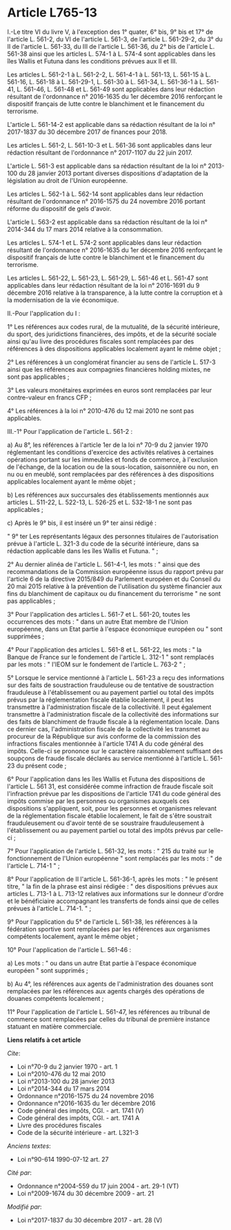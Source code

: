 # Article L765-13

I.-Le titre VI du livre V, à l'exception des 1° quater, 6° bis, 9° bis et 17° de l'article L. 561-2, du VI de l'article L.
561-3, de l'article L. 561-29-2, du 3° du II de l'article L. 561-33, du III de l'article L. 561-36, du 2° bis de l'article L.
561-38 ainsi que les articles L. 574-1 à L. 574-4 sont applicables dans les îles Wallis et Futuna dans les conditions prévues
aux II et III.

Les articles L. 561-2-1 à L. 561-2-2, L. 561-4-1 à L. 561-13, L. 561-15 à L. 561-16, L. 561-18 à L. 561-29-1, L. 561-30 à L.
561-34, L. 561-36-1 à L. 561-41, L. 561-46, L. 561-48 et L. 561-49 sont applicables dans leur rédaction résultant de
l'ordonnance n° 2016-1635 du 1er décembre 2016 renforçant le dispositif français de lutte contre le blanchiment et le
financement du terrorisme.

L'article L. 561-14-2 est applicable dans sa rédaction résultant de la loi n° 2017-1837 du 30 décembre 2017 de finances pour
2018.

Les articles L. 561-2, L. 561-10-3 et L. 561-36 sont applicables dans leur rédaction résultant de l'ordonnance n° 2017-1107
du 22 juin 2017.

L'article L. 561-3 est applicable dans sa rédaction résultant de la loi n° 2013-100 du 28 janvier 2013 portant diverses
dispositions d'adaptation de la législation au droit de l'Union européenne.

Les articles L. 562-1 à L. 562-14 sont applicables dans leur rédaction résultant de l'ordonnance n° 2016-1575 du 24 novembre
2016 portant réforme du dispositif de gels d'avoir.

L'article L. 563-2 est applicable dans sa rédaction résultant de la loi n° 2014-344 du 17 mars 2014 relative à la
consommation.

Les articles L. 574-1 et L. 574-2 sont applicables dans leur rédaction résultant de l'ordonnance n° 2016-1635 du 1er décembre
2016 renforçant le dispositif français de lutte contre le blanchiment et le financement du terrorisme.

Les articles L. 561-22, L. 561-23, L. 561-29, L. 561-46 et L. 561-47 sont applicables dans leur rédaction résultant de la loi
n° 2016-1691 du 9 décembre 2016 relative à la transparence, à la lutte contre la corruption et à la modernisation de la vie
économique.

II.-Pour l'application du I :

1° Les références aux codes rural, de la mutualité, de la sécurité intérieure, du sport, des juridictions financières, des
impôts, et de la sécurité sociale ainsi qu'au livre des procédures fiscales sont remplacées par des références à des
dispositions applicables localement ayant le même objet ;

2° Les références à un conglomérat financier au sens de l'article L. 517-3 ainsi que les références aux compagnies
financières holding mixtes, ne sont pas applicables ;

3° Les valeurs monétaires exprimées en euros sont remplacées par leur contre-valeur en francs CFP ;

4° Les références à la loi n° 2010-476 du 12 mai 2010 ne sont pas applicables.

III.-1° Pour l'application de l'article L. 561-2 :

a) Au 8°, les références à l'article 1er de la loi n° 70-9 du 2 janvier 1970 réglementant les conditions d'exercice des
activités relatives à certaines opérations portant sur les immeubles et fonds de commerce, à l'exclusion de l'échange, de la
location ou de la sous-location, saisonnière ou non, en nu ou en meublé, sont remplacées par des références à des
dispositions applicables localement ayant le même objet ;

b) Les références aux succursales des établissements mentionnés aux articles L. 511-22, L. 522-13, L. 526-25 et L. 532-18-1
ne sont pas applicables ;

c) Après le 9° bis, il est inséré un 9° ter ainsi rédigé :

" 9° ter Les représentants légaux des personnes titulaires de l'autorisation prévue à l'article L. 321-3 du code de la
sécurité intérieure, dans sa rédaction applicable dans les îles Wallis et Futuna. " ;

2° Au dernier alinéa de l'article L. 561-4-1, les mots : " ainsi que des recommandations de la Commission européenne issus du
rapport prévu par l'article 6 de la directive 2015/849 du Parlement européen et du Conseil du 20 mai 2015 relative à la
prévention de l'utilisation du système financier aux fins du blanchiment de capitaux ou du financement du terrorisme " ne
sont pas applicables ;

3° Pour l'application des articles L. 561-7 et L. 561-20, toutes les occurrences des mots : " dans un autre Etat membre de
l'Union européenne, dans un Etat partie à l'espace économique européen ou " sont supprimées ;

4° Pour l'application des articles L. 561-8 et L. 561-22, les mots : " la Banque de France sur le fondement de l'article L.
312-1 " sont remplacés par les mots : " l'IEOM sur le fondement de l'article L. 763-2 " ;

5° Lorsque le service mentionné à l'article L. 561-23 a reçu des informations sur des faits de soustraction frauduleuse ou de
tentative de soustraction frauduleuse à l'établissement ou au payement partiel ou total des impôts prévus par la
réglementation fiscale établie localement, il peut les transmettre à l'administration fiscale de la collectivité. Il peut
également transmettre à l'administration fiscale de la collectivité des informations sur des faits de blanchiment de fraude
fiscale à la réglementation locale. Dans ce dernier cas, l'administration fiscale de la collectivité les transmet au
procureur de la République sur avis conforme de la commission des infractions fiscales mentionnée à l'article 1741 A du code
général des impôts. Celle-ci se prononce sur le caractère raisonnablement suffisant des soupçons de fraude fiscale déclarés
au service mentionné à l'article L. 561-23 du présent code ;

6° Pour l'application dans les îles Wallis et Futuna des dispositions de l'article L. 561 31, est considérée comme infraction
de fraude fiscale soit l'infraction prévue par les dispositions de l'article 1741 du code général des impôts commise par les
personnes ou organismes auxquels ces dispositions s'appliquent, soit, pour les personnes et organismes relevant de la
réglementation fiscale établie localement, le fait de s'être soustrait frauduleusement ou d'avoir tenté de se soustraire
frauduleusement à l'établissement ou au payement partiel ou total des impôts prévus par celle-ci ;

7° Pour l'application de l'article L. 561-32, les mots : " 215 du traité sur le fonctionnement de l'Union européenne " sont
remplacés par les mots : " de l'article L. 714-1 " ;

8° Pour l'application de II l'article L. 561-36-1, après les mots : " le présent titre, " la fin de la phrase est ainsi
rédigée : " des dispositions prévues aux articles L. 713-1 à L. 713-12 relatives aux informations sur le donneur d'ordre et
le bénéficiaire accompagnant les transferts de fonds ainsi que de celles prévues à l'article L. 714-1. " ;

9° Pour l'application du 5° de l'article L. 561-38, les références à la fédération sportive sont remplacées par les
références aux organismes compétents localement, ayant le même objet ;

10° Pour l'application de l'article L. 561-46 :

a) Les mots : " ou dans un autre Etat partie à l'espace économique européen " sont supprimés ;

b) Au 4°, les références aux agents de l'administration des douanes sont remplacées par les références aux agents chargés des
opérations de douanes compétents localement ;

11° Pour l'application de l'article L. 561-47, les références au tribunal de commerce sont remplacées par celles du tribunal
de première instance statuant en matière commerciale.

**Liens relatifs à cet article**

_Cite_:

  - Loi n°70-9 du 2 janvier 1970 - art. 1
  - Loi n°2010-476 du 12 mai 2010
  - Loi n°2013-100 du 28 janvier 2013
  - Loi n°2014-344 du 17 mars 2014
  - Ordonnance n°2016-1575 du 24 novembre 2016
  - Ordonnance n°2016-1635 du 1er décembre 2016
  - Code général des impôts, CGI. - art. 1741 (V)
  - Code général des impôts, CGI. - art. 1741 A
  - Livre des procédures fiscales
  - Code de la sécurité intérieure - art. L321-3

_Anciens textes_:

  - Loi n°90-614 1990-07-12 art. 27

_Cité par_:

  - Ordonnance n°2004-559 du 17 juin 2004 - art. 29-1 (VT)
  - Loi n°2009-1674 du 30 décembre 2009 - art. 21

_Modifié par_:

  - Loi n°2017-1837 du 30 décembre 2017 - art. 28 (V)
